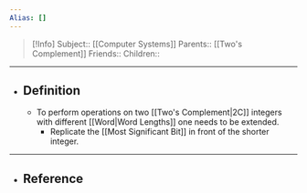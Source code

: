 ```yaml
---
Alias: []
---
```

> [!Info]
> Subject:: [[Computer Systems]]
> Parents:: [[Two's Complement]]
> Friends:: 
> Children:: 
---
- ## Definition
	- To perform operations on two [[Two's Complement|2C]] integers with different [[Word|Word Lengths]] one needs to be extended.
		- Replicate the [[Most Significant Bit]] in front of the shorter integer.
---
- ## Reference